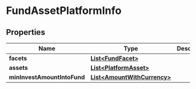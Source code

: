 # FundAssetPlatformInfo

## Properties
Name | Type | Description | Notes
------------ | ------------- | ------------- | -------------
**facets** | [**List&lt;FundFacet&gt;**](FundFacet.md) |  |  [optional]
**assets** | [**List&lt;PlatformAsset&gt;**](PlatformAsset.md) |  |  [optional]
**minInvestAmountIntoFund** | [**List&lt;AmountWithCurrency&gt;**](AmountWithCurrency.md) |  |  [optional]

